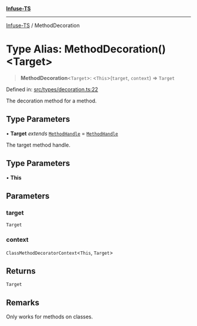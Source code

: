 [**Infuse-TS**](../README.md)

***

[Infuse-TS](../README.md) / MethodDecoration

# Type Alias: MethodDecoration()\<Target\>

> **MethodDecoration**\<`Target`\>: \<`This`\>(`target`, `context`) => `Target`

Defined in: [src/types/decoration.ts:22](https://github.com/D-Kay6/Infuse-TS/blob/183255f9a4ec5e9ee4dba778a499aaf2ce7f4763/src/types/decoration.ts#L22)

The decoration method for a method.

## Type Parameters

• **Target** *extends* [`MethodHandle`](MethodHandle.md) = [`MethodHandle`](MethodHandle.md)

The target method handle.

## Type Parameters

• **This**

## Parameters

### target

`Target`

### context

`ClassMethodDecoratorContext`\<`This`, `Target`\>

## Returns

`Target`

## Remarks

Only works for methods on classes.
